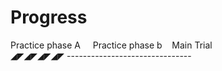 # Progress
Practice phase A &nbsp; &nbsp; Practice phase b&nbsp; &nbsp; Main Trial\
◢◤◢◤◢◤◢◤ -------------------------------
